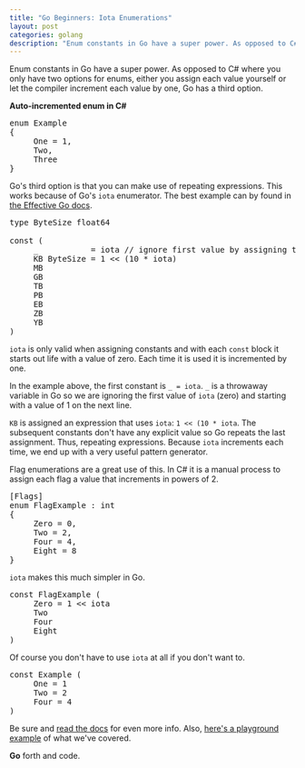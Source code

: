 ```yaml
---
title: "Go Beginners: Iota Enumerations"
layout: post
categories: golang
description: "Enum constants in Go have a super power. As opposed to C# where you only have two options for assigning enum values, Go has a third option. Say hello to `iota` and repeating expressions."
---
```


Enum constants in Go have a super power. As opposed to C# where you only have two options for enums, either you assign each value yourself or let the compiler increment each value by one, Go has a third option.

**Auto-incremented enum in C#**

<pre data-language="csharp">
enum Example
{
     One = 1,
     Two,
     Three
}
</pre>

Go's third option is that you can make use of repeating expressions. This works because of Go's `iota` enumerator. The best example can by found in [the Effective Go docs](http://golang.org/doc/effective_go.html#constants).

<pre data-language="go">
type ByteSize float64

const (
     _           = iota // ignore first value by assigning to blank identifier
     KB ByteSize = 1 &lt;&lt; (10 * iota)
     MB
     GB
     TB
     PB
     EB
     ZB
     YB
) 
</pre>

`iota` is only valid when assigning constants and with each `const` block it starts out life with a value of zero. Each time it is used it is incremented by one.

In the example above, the first constant is `_ = iota`. `_` is a throwaway variable in Go so we are ignoring the first value of `iota` (zero) and starting with a value of 1 on the next line.

`KB` is assigned an expression that uses `iota`: `1 << (10 * iota`. The subsequent constants don't have any explicit value so Go repeats the last assignment. Thus, repeating expressions. Because `iota` increments each time, we end up with a very useful pattern generator.

Flag enumerations are a great use of this. In C# it is a manual process to assign each flag a value that increments in powers of 2.

<pre data-language="csharp">
[Flags]
enum FlagExample : int
{
     Zero = 0,
     Two = 2,
     Four = 4,
     Eight = 8
}
</pre>

`iota` makes this much simpler in Go.

<pre data-language="go">
const FlagExample (
     Zero = 1 &lt;&lt; iota
     Two
     Four
     Eight
)
</pre>

Of course you don't have to use `iota` at all if you don't want to.

<pre data-language="go">
const Example (
     One = 1
     Two = 2
     Four = 4
)
</pre>

Be sure and [read the docs](http://golang.org/doc/effective_go.html#constants) for even more info. Also, [here's a playground example](http://play.golang.org/p/ASLfPwNc2S) of what we've covered.

**Go** forth and code.